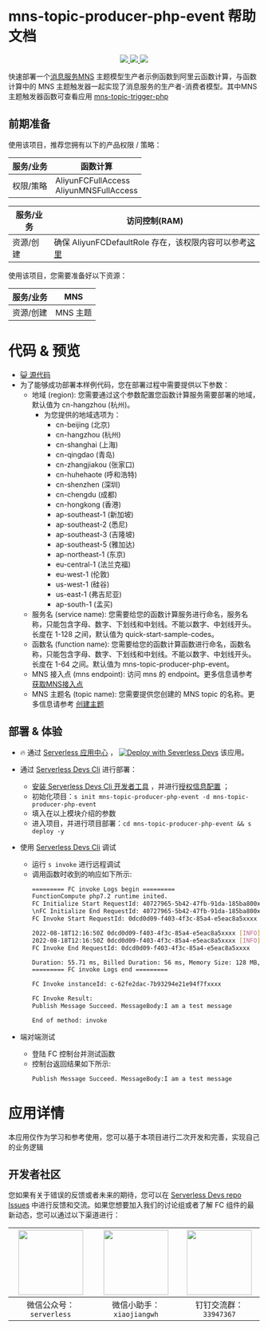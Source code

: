 # mns-topic-producer-php-event 帮助文档

<p align="center" class="flex justify-center">
    <a href="https://www.serverless-devs.com" class="ml-1">
    <img src="http://editor.devsapp.cn/icon?package=mns-topic-producer-php-event&type=packageType">
  </a>
  <a href="http://www.devsapp.cn/details.html?name=mns-topic-producer-php-event" class="ml-1">
    <img src="http://editor.devsapp.cn/icon?package=mns-topic-producer-php-event&type=packageVersion">
  </a>
  <a href="http://www.devsapp.cn/details.html?name=mns-topic-producer-php-event" class="ml-1">
    <img src="http://editor.devsapp.cn/icon?package=mns-topic-producer-php-event&type=packageDownload">
  </a>
</p>

<description>

快速部署一个[消息服务MNS](https://help.aliyun.com/document_detail/27414.html) 主题模型生产者示例函数到阿里云函数计算，与函数计算中的 MNS 主题触发器一起实现了消息服务的生产者-消费者模型。其中MNS 主题触发器函数可查看应用 [mns-topic-trigger-php](http://www.devsapp.cn/details.html?name=mns-topic-trigger-php)

</description>

## 前期准备
使用该项目，推荐您拥有以下的产品权限 / 策略：

| 服务/业务 | 函数计算 |     
| --- |  --- |   
| 权限/策略 | AliyunFCFullAccess <br> AliyunMNSFullAccess |

| 服务/业务 | 访问控制(RAM) |     
| --- |  --- |   
| 资源/创建 | 确保 AliyunFCDefaultRole 存在，该权限内容可以参考[这里](https://help.aliyun.com/document_detail/181589.html) |

使用该项目，您需要准备好以下资源：

| 服务/业务 | MNS |     
| --- |  --- |   
| 资源/创建 | MNS 主题 |  

<codepre id="codepre">

# 代码 & 预览

- [ :smiley_cat:  源代码](https://github.com/devsapp/start-fc/blob/main/event-function/mns-topic-producer-php-event)
- 为了能够成功部署本样例代码，您在部署过程中需要提供以下参数：
    - 地域 (region): 您需要通过这个参数配置您函数计算服务需要部署的地域，默认值为 cn-hangzhou (杭州)。
      - 为您提供的地域选项为：
        - cn-beijing (北京)
        - cn-hangzhou (杭州)
        - cn-shanghai (上海)
        - cn-qingdao (青岛)
        - cn-zhangjiakou (张家口)
        - cn-huhehaote (呼和浩特)
        - cn-shenzhen (深圳)
        - cn-chengdu (成都)
        - cn-hongkong (香港)
        - ap-southeast-1 (新加坡)
        - ap-southeast-2 (悉尼)
        - ap-southeast-3 (吉隆坡)
        - ap-southeast-5 (雅加达)
        - ap-northeast-1 (东京)
        - eu-central-1 (法兰克福)
        - eu-west-1 (伦敦)
        - us-west-1 (硅谷)
        - us-east-1 (弗吉尼亚)
        - ap-south-1 (孟买)
    - 服务名 (service name): 您需要给您的函数计算服务进行命名，服务名称，只能包含字母、数字、下划线和中划线。不能以数字、中划线开头。长度在 1-128 之间，默认值为 quick-start-sample-codes。
    - 函数名 (function name): 您需要给您的函数计算函数进行命名，函数名称，只能包含字母、数字、下划线和中划线。不能以数字、中划线开头。长度在 1-64 之间。默认值为 mns-topic-producer-php-event。
    - MNS 接入点 (mns endpoint): 访问 mns 的 endpoint。更多信息请参考 [获取MNS接入点](https://help.aliyun.com/document_detail/27450.htm?spm=a2c4g.11186623.0.0.58ad3df61rQTlY#section-yhc-ix5-300)
    - MNS 主题名 (topic name): 您需要提供您创建的 MNS topic 的名称。更多信息请参考 [创建主题](https://help.aliyun.com/document_detail/34424.html)

</codepre>

<deploy>

## 部署 & 体验

<appcenter>

-  :fire:  通过 [Serverless 应用中心](https://fcnext.console.aliyun.com/applications/create?template=mns-topic-producer-php-event) ，
[![Deploy with Severless Devs](https://img.alicdn.com/imgextra/i1/O1CN01w5RFbX1v45s8TIXPz_!!6000000006118-55-tps-95-28.svg)](https://fcnext.console.aliyun.com/applications/create?template=mns-topic-producer-php-event)  该应用。 

</appcenter>

- 通过 [Serverless Devs Cli](https://www.serverless-devs.com/serverless-devs/install) 进行部署：
    - [安装 Serverless Devs Cli 开发者工具](https://www.serverless-devs.com/serverless-devs/install) ，并进行[授权信息配置](https://www.serverless-devs.com/fc/config) ；
    - 初始化项目：`s init mns-topic-producer-php-event -d mns-topic-producer-php-event` 
    - 填入在以上模块介绍的参数
    - 进入项目，并进行项目部署：`cd mns-topic-producer-php-event && s deploy -y`
  
- 使用 [Serverless Devs Cli](https://www.serverless-devs.com/serverless-devs/install) 调试
  - 运行 `s invoke` 进行远程调试
  - 调用函数时收到的响应如下所示:
    ```bash
    ========= FC invoke Logs begin =========
    FunctionCompute php7.2 runtime inited.
    FC Initialize Start RequestId: 40727965-5b42-47fb-91da-185ba800xxxx
    \nFC Initialize End RequestId: 40727965-5b42-47fb-91da-185ba800xxxx
    FC Invoke Start RequestId: 0dcd0d09-f403-4f3c-85a4-e5eac8a5xxxx

    2022-08-18T12:16:50Z 0dcd0d09-f403-4f3c-85a4-e5eac8a5xxxx [INFO] MessageSent!  
    2022-08-18T12:16:50Z 0dcd0d09-f403-4f3c-85a4-e5eac8a5xxxx [INFO] Publish Message Succeed. MessageBody:I am a test message
    FC Invoke End RequestId: 0dcd0d09-f403-4f3c-85a4-e5eac8a5xxxx

    Duration: 55.71 ms, Billed Duration: 56 ms, Memory Size: 128 MB, Max Memory Used: 12.50 MB
    ========= FC invoke Logs end =========

    FC Invoke instanceId: c-62fe2dac-7b93294e21e94f7fxxxx

    FC Invoke Result:
    Publish Message Succeed. MessageBody:I am a test message

    End of method: invoke
      ```
- 端对端测试
  - 登陆 FC 控制台并测试函数
  - 控制台返回结果如下所示:
    ```bash
    Publish Message Succeed. MessageBody:I am a test message
    ```
</deploy>

<appdetail id="flushContent">

# 应用详情



本应用仅作为学习和参考使用，您可以基于本项目进行二次开发和完善，实现自己的业务逻辑



</appdetail>

<devgroup>

## 开发者社区

您如果有关于错误的反馈或者未来的期待，您可以在 [Serverless Devs repo Issues](https://github.com/serverless-devs/serverless-devs/issues) 中进行反馈和交流。如果您想要加入我们的讨论组或者了解 FC 组件的最新动态，您可以通过以下渠道进行：

<p align="center">

| <img src="https://serverless-article-picture.oss-cn-hangzhou.aliyuncs.com/1635407298906_20211028074819117230.png" width="130px" > | <img src="https://serverless-article-picture.oss-cn-hangzhou.aliyuncs.com/1635407044136_20211028074404326599.png" width="130px" > | <img src="https://serverless-article-picture.oss-cn-hangzhou.aliyuncs.com/1635407252200_20211028074732517533.png" width="130px" > |
|--- | --- | --- |
| <center>微信公众号：`serverless`</center> | <center>微信小助手：`xiaojiangwh`</center> | <center>钉钉交流群：`33947367`</center> | 

</p>

</devgroup>